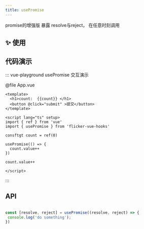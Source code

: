 ```yaml
---
title: usePromise
---
```


promise的增强版 暴露 resolve与reject， 在任意时刻调用

## ✨ 使用


## 代码演示
::: vue-playground usePromise 交互演示

@file App.vue

```vue
<template>
  <h1>count:  {{count}} </h1>
  <button @click="submit" >提交</button>
</template>

<script lang="ts" setup>
import { ref } from 'vue'
import { usePromise } from 'flicker-vue-hooks'

consftgt count = ref(0)

usePromise(() => {
  count.value++
})

count.value++

</script>

```

<!-- @include: ../../common/import.md -->


:::


## API

```typescript

const [resolve, reject] = usePromise((resolve, reject) => {
 console.log('do something');
})

```
